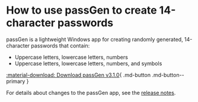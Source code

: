 # How to use passGen to create 14-character passwords

passGen is a lightweight Windows app for creating randomly generated, 14-character passwords that contain:

- Uppercase letters, lowercase letters, numbers
- Uppercase letters, lowercase letters, numbers, and symbols

<!-- ## Auto width for passGen download button -->
[:material-download: Download passGen v3.1.0](https://github.com/josh-wong/passGen/releases/download/v3.1.0/passGen_installer.exe){ .md-button .md-button--primary }

For details about changes to the passGen app, see the [release notes](https://github.com/josh-wong/passGen/releases).
